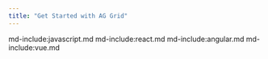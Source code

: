 ```yaml
---
title: "Get Started with AG Grid" 
---
```

<style>
    .gatsby-resp-image-wrapper {
        margin-left: 0 !important;
        margin-right: 0 !important; 
        margin-bottom: 1rem; 
    }
    .gatsby-resp-image-image { 
        box-shadow: none !important;
    }  
 
    .code-tab pre { 
        margin-top: 0;    
    }   
  
    .code-tab .nav-item { 
        margin-bottom: 0 !important;
    }   
 
</style>     
  
md-include:javascript.md
md-include:react.md
md-include:angular.md
md-include:vue.md
      
    